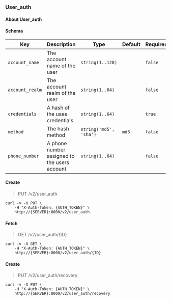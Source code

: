 ### User_auth

#### About User_auth

#### Schema

Key | Description | Type | Default | Required
--- | ----------- | ---- | ------- | --------
`account_name` | The account name of the user | `string(1..128)` |   | `false`
`account_realm` | The account realm of the user | `string(1..64)` |   | `false`
`credentials` | A hash of the uses credentials | `string(1..64)` |   | `true`
`method` | The hash method | `string('md5', 'sha')` | `md5` | `false`
`phone_number` | A phone number assigned to the users account | `string(1..64)` |   | `false`


#### Create

> PUT /v2/user_auth

```curl
curl -v -X PUT \
    -H "X-Auth-Token: {AUTH_TOKEN}" \
    http://{SERVER}:8000/v2/user_auth
```

#### Fetch

> GET /v2/user_auth/{ID}

```curl
curl -v -X GET \
    -H "X-Auth-Token: {AUTH_TOKEN}" \
    http://{SERVER}:8000/v2/user_auth/{ID}
```

#### Create

> PUT /v2/user_auth/recovery

```curl
curl -v -X PUT \
    -H "X-Auth-Token: {AUTH_TOKEN}" \
    http://{SERVER}:8000/v2/user_auth/recovery
```


